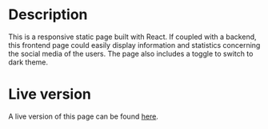 # Description

This is a responsive static page built with React. If coupled with a backend, this frontend page could easily display information and statistics concerning the social media of the users. The page also includes a toggle to switch to dark theme.

# Live version

A live version of this page can be found [here](https://178i9.csb.app/).
